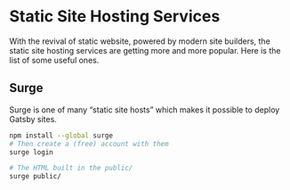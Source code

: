 # Static Site Hosting Services



With the revival of static website, powered by modern site builders, the static site hosting services are getting more and more popular. Here is the list of some useful ones. 



## Surge

Surge is one of many “static site hosts” which makes it possible to deploy Gatsby sites.

```sh
npm install --global surge
# Then create a (free) account with them
surge login
```

```sh
# The HTML built in the public/ 
surge public/
```

